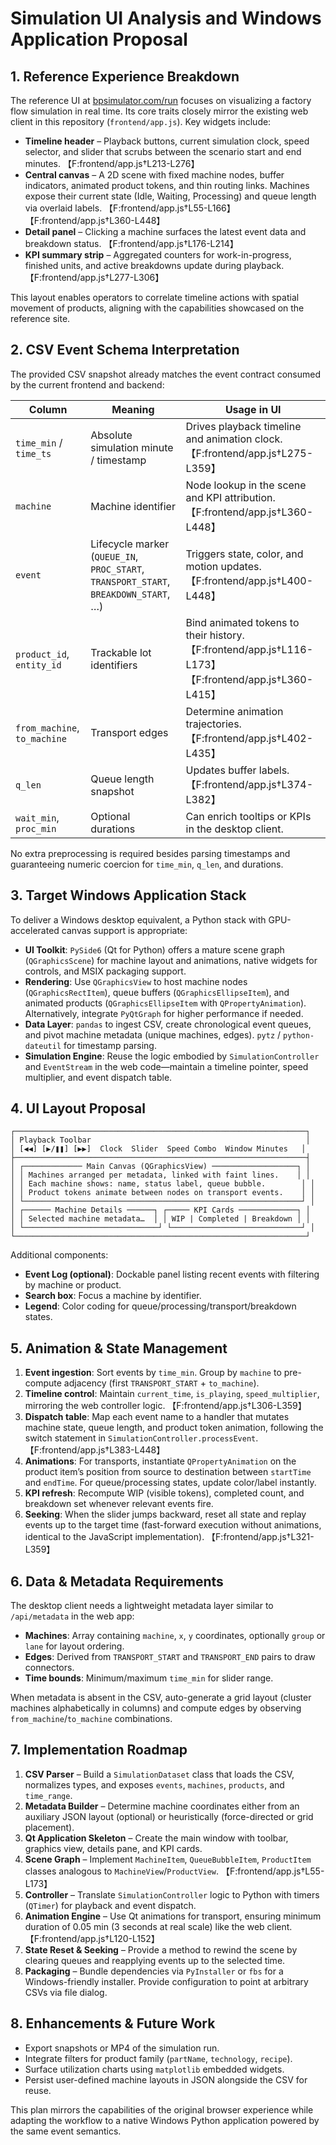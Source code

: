 # Simulation UI Analysis and Windows Application Proposal

## 1. Reference Experience Breakdown
The reference UI at [bpsimulator.com/run](https://www.bpsimulator.com/run/) focuses on visualizing a factory flow simulation in real time. Its core traits closely mirror the existing web client in this repository (`frontend/app.js`). Key widgets include:

- **Timeline header** – Playback buttons, current simulation clock, speed selector, and slider that scrubs between the scenario start and end minutes. 【F:frontend/app.js†L213-L276】
- **Central canvas** – A 2D scene with fixed machine nodes, buffer indicators, animated product tokens, and thin routing links. Machines expose their current state (Idle, Waiting, Processing) and queue length via overlaid labels. 【F:frontend/app.js†L55-L166】【F:frontend/app.js†L360-L448】
- **Detail panel** – Clicking a machine surfaces the latest event data and breakdown status. 【F:frontend/app.js†L176-L214】
- **KPI summary strip** – Aggregated counters for work-in-progress, finished units, and active breakdowns update during playback. 【F:frontend/app.js†L277-L306】

This layout enables operators to correlate timeline actions with spatial movement of products, aligning with the capabilities showcased on the reference site.

## 2. CSV Event Schema Interpretation
The provided CSV snapshot already matches the event contract consumed by the current frontend and backend:

| Column | Meaning | Usage in UI |
| --- | --- | --- |
| `time_min` / `time_ts` | Absolute simulation minute / timestamp | Drives playback timeline and animation clock. 【F:frontend/app.js†L275-L359】 |
| `machine` | Machine identifier | Node lookup in the scene and KPI attribution. 【F:frontend/app.js†L360-L448】 |
| `event` | Lifecycle marker (`QUEUE_IN`, `PROC_START`, `TRANSPORT_START`, `BREAKDOWN_START`, …) | Triggers state, color, and motion updates. 【F:frontend/app.js†L400-L448】 |
| `product_id`, `entity_id` | Trackable lot identifiers | Bind animated tokens to their history. 【F:frontend/app.js†L116-L173】【F:frontend/app.js†L360-L415】 |
| `from_machine`, `to_machine` | Transport edges | Determine animation trajectories. 【F:frontend/app.js†L402-L435】 |
| `q_len` | Queue length snapshot | Updates buffer labels. 【F:frontend/app.js†L374-L382】 |
| `wait_min`, `proc_min` | Optional durations | Can enrich tooltips or KPIs in the desktop client. |

No extra preprocessing is required besides parsing timestamps and guaranteeing numeric coercion for `time_min`, `q_len`, and durations.

## 3. Target Windows Application Stack
To deliver a Windows desktop equivalent, a Python stack with GPU-accelerated canvas support is appropriate:

- **UI Toolkit**: `PySide6` (Qt for Python) offers a mature scene graph (`QGraphicsScene`) for machine layout and animations, native widgets for controls, and MSIX packaging support.
- **Rendering**: Use `QGraphicsView` to host machine nodes (`QGraphicsRectItem`), queue buffers (`QGraphicsEllipseItem`), and animated products (`QGraphicsEllipseItem` with `QPropertyAnimation`). Alternatively, integrate `PyQtGraph` for higher performance if needed.
- **Data Layer**: `pandas` to ingest CSV, create chronological event queues, and pivot machine metadata (unique machines, edges). `pytz` / `python-dateutil` for timestamp parsing.
- **Simulation Engine**: Reuse the logic embodied by `SimulationController` and `EventStream` in the web code—maintain a timeline pointer, speed multiplier, and event dispatch table.

## 4. UI Layout Proposal
```
┌─────────────────────────────────────────────────────────────────┐
│ Playback Toolbar                                                │
│ [◀◀] [▶/❚❚] [▶▶]  Clock  Slider  Speed Combo  Window Minutes   │
├─────────────────────────────────────────────────────────────────┤
│ ┌───────────── Main Canvas (QGraphicsView) ───────────────────┐ │
│ │ Machines arranged per metadata, linked with faint lines.    │ │
│ │ Each machine shows: name, status label, queue bubble.        │ │
│ │ Product tokens animate between nodes on transport events.    │ │
│ └──────────────────────────────────────────────────────────────┘ │
│ ┌────── Machine Details ──────┐ ┌───── KPI Cards ─────────────┐ │
│ │ Selected machine metadata…  │ │ WIP | Completed | Breakdown │ │
│ └──────────────────────────────┘ └─────────────────────────────┘ │
└─────────────────────────────────────────────────────────────────┘
```

Additional components:
- **Event Log (optional)**: Dockable panel listing recent events with filtering by machine or product.
- **Search box**: Focus a machine by identifier.
- **Legend**: Color coding for queue/processing/transport/breakdown states.

## 5. Animation & State Management
1. **Event ingestion**: Sort events by `time_min`. Group by `machine` to pre-compute adjacency (first `TRANSPORT_START` + `to_machine`).
2. **Timeline control**: Maintain `current_time`, `is_playing`, `speed_multiplier`, mirroring the web controller logic. 【F:frontend/app.js†L306-L359】
3. **Dispatch table**: Map each event name to a handler that mutates machine state, queue length, and product token animation, following the switch statement in `SimulationController.processEvent`. 【F:frontend/app.js†L383-L448】
4. **Animations**: For transports, instantiate `QPropertyAnimation` on the product item’s position from source to destination between `startTime` and `endTime`. For queue/processing states, update color/label instantly.
5. **KPI refresh**: Recompute WIP (visible tokens), completed count, and breakdown set whenever relevant events fire.
6. **Seeking**: When the slider jumps backward, reset all state and replay events up to the target time (fast-forward execution without animations, identical to the JavaScript implementation). 【F:frontend/app.js†L321-L359】

## 6. Data & Metadata Requirements
The desktop client needs a lightweight metadata layer similar to `/api/metadata` in the web app:

- **Machines**: Array containing `machine`, `x`, `y` coordinates, optionally `group` or `lane` for layout ordering.
- **Edges**: Derived from `TRANSPORT_START` and `TRANSPORT_END` pairs to draw connectors.
- **Time bounds**: Minimum/maximum `time_min` for slider range.

When metadata is absent in the CSV, auto-generate a grid layout (cluster machines alphabetically in columns) and compute edges by observing `from_machine`/`to_machine` combinations.

## 7. Implementation Roadmap
1. **CSV Parser** – Build a `SimulationDataset` class that loads the CSV, normalizes types, and exposes `events`, `machines`, `products`, and `time_range`.
2. **Metadata Builder** – Determine machine coordinates either from an auxiliary JSON layout (optional) or heuristically (force-directed or grid placement).
3. **Qt Application Skeleton** – Create the main window with toolbar, graphics view, details pane, and KPI cards.
4. **Scene Graph** – Implement `MachineItem`, `QueueBubbleItem`, `ProductItem` classes analogous to `MachineView`/`ProductView`. 【F:frontend/app.js†L55-L173】
5. **Controller** – Translate `SimulationController` logic to Python with timers (`QTimer`) for playback and event dispatch.
6. **Animation Engine** – Use Qt animations for transport, ensuring minimum duration of 0.05 min (3 seconds at real scale) like the web client. 【F:frontend/app.js†L120-L152】
7. **State Reset & Seeking** – Provide a method to rewind the scene by clearing queues and reapplying events up to the selected time.
8. **Packaging** – Bundle dependencies via `PyInstaller` or `fbs` for a Windows-friendly installer. Provide configuration to point at arbitrary CSVs via file dialog.

## 8. Enhancements & Future Work
- Export snapshots or MP4 of the simulation run.
- Integrate filters for product family (`partName`, `technology`, `recipe`).
- Surface utilization charts using `matplotlib` embedded widgets.
- Persist user-defined machine layouts in JSON alongside the CSV for reuse.

This plan mirrors the capabilities of the original browser experience while adapting the workflow to a native Windows Python application powered by the same event semantics.
